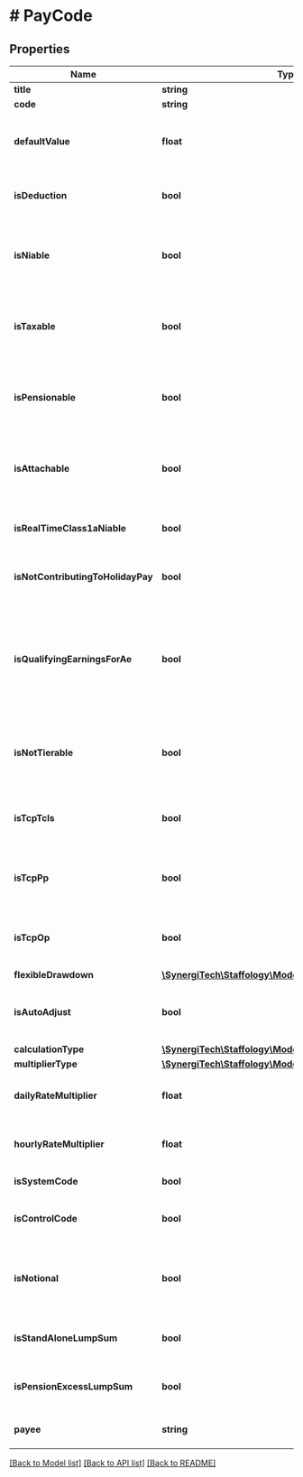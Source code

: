 # # PayCode

## Properties

Name | Type | Description | Notes
------------ | ------------- | ------------- | -------------
**title** | **string** |  |
**code** | **string** |  |
**defaultValue** | **float** | If a non-zero value is provided then when this code is selected in our UI the value will be automatically filled. | [optional]
**isDeduction** | **bool** | If set to true then a PayLine using this code will be treated as a deduction as opposed to an addition. | [optional]
**isNiable** | **bool** | Determines whether or not the value of PayLines using this code should be taken into consideration when calculating National Insurance Contributions. | [optional]
**isTaxable** | **bool** | Determines whether or not the value of PayLines using this code should be taken into consideration when calculating the PAYE liability. | [optional]
**isPensionable** | **bool** | Determines whether or not the value of PayLines using this code should be taken into consideration when calculating the total pensionable pay. | [optional]
**isAttachable** | **bool** | Determines whether or not the value of PayLines using this code should be taken into consideration when calculating the attachable pay for AttachmentOrders. | [optional]
**isRealTimeClass1aNiable** | **bool** | Determines whether or not the value of PayLines using this code are subject to real time Class 1A NIC. | [optional]
**isNotContributingToHolidayPay** | **bool** | If true then any payments made using this code will not contribute towards holiday pay calculations. | [optional]
**isQualifyingEarningsForAe** | **bool** | If true then any payments made using this code will be used as the basis for calculating QualifyingEarnings for AutoEnrolment assessments.  If it is set to null then when it&#39;s next retrieved it&#39;ll have the same value as PensionablePay | [optional]
**isNotTierable** | **bool** | If true then any payments made using this code will not be included when calculating the tier an employee should be on for a Tiered Pension. | [optional]
**isTcpTcls** | **bool** | If true then any payments made using this code will be reported as  a Trivial Commutation Payment (A - TCLS) | [optional]
**isTcpPp** | **bool** | If true then any payments made using this code will be reported as  a Trivial Commutation Payment (B - Personal Pension) | [optional]
**isTcpOp** | **bool** | If true then any payments made using this code will be reported as  a Trivial Commutation Payment (C - Occupational Pension) | [optional]
**flexibleDrawdown** | [**\SynergiTech\Staffology\Model\FlexibleDrawdown**](FlexibleDrawdown.md) |  | [optional]
**isAutoAdjust** | **bool** | Can be used to inform a User to what default value to set for PayLine.autoAdjustForLeave for new lines created. | [optional]
**calculationType** | [**\SynergiTech\Staffology\Model\PayCodeCalculationType**](PayCodeCalculationType.md) |  | [optional]
**multiplierType** | [**\SynergiTech\Staffology\Model\PayCodeMultiplierType**](PayCodeMultiplierType.md) |  | [optional]
**dailyRateMultiplier** | **float** | If the MultiplierType is MultipleOfDailyRate then this sets the multiple to be used, ie 1.5 | [optional]
**hourlyRateMultiplier** | **float** | If the MultiplierType is MultipleOfHourlyRate then this sets the multiple to be used, ie 1.5 | [optional]
**isSystemCode** | **bool** | [readonly] System Codes cannot be deleted or edited | [optional]
**isControlCode** | **bool** | [readonly] Control Codes cannot be deleted or edited nor can PayLines be assigned to them. | [optional]
**isNotional** | **bool** | Determines whether the transaction involves non-monetary benefits for payroll processing, potentially subject to tax and National Insurance. | [optional]
**isStandAloneLumpSum** | **bool** | If true then any payments made using this code will be reported as  a Lump Sums (A - SALS) | [optional]
**isPensionExcessLumpSum** | **bool** | If true then any payments made using this code will be reported as  a Lump Sums (B - PCELS) | [optional]
**payee** | **string** | The Id of the Payee, if any, that deductions are to be paid to. | [optional]

[[Back to Model list]](../../README.md#models) [[Back to API list]](../../README.md#endpoints) [[Back to README]](../../README.md)

